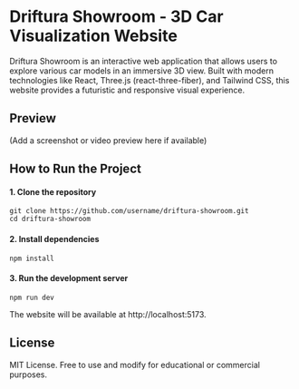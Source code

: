 # Driftura Showroom - 3D Car Visualization Website
Driftura Showroom is an interactive web application that allows users to explore various car models in an immersive 3D view. Built with modern technologies like React, Three.js (react-three-fiber), and Tailwind CSS, this website provides a futuristic and responsive visual experience.

## Preview
(Add a screenshot or video preview here if available)

## How to Run the Project
#### 1. Clone the repository
```
git clone https://github.com/username/driftura-showroom.git
cd driftura-showroom
```

#### 2. Install dependencies
```
npm install
```

#### 3. Run the development server
```
npm run dev
```
The website will be available at http://localhost:5173.

## License
MIT License. Free to use and modify for educational or commercial purposes.
